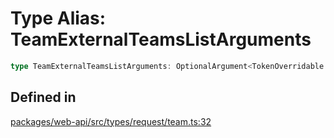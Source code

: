 # Type Alias: TeamExternalTeamsListArguments

```ts
type TeamExternalTeamsListArguments: OptionalArgument<TokenOverridable & CursorPaginationEnabled & object>;
```

## Defined in

[packages/web-api/src/types/request/team.ts:32](https://github.com/slackapi/node-slack-sdk/blob/7b348598b763c2b7545d1042b5f0429775cfa62c/packages/web-api/src/types/request/team.ts#L32)
